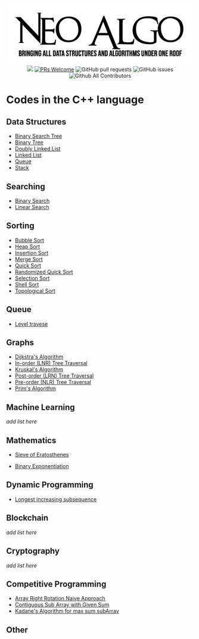 <p align="center">
    <img src="../img/neo_algo.png"><br>
    <img src="https://img.shields.io/github/license/tesseractcoding/neoalgo?style=flat">
    <a href="http://makeapullrequest.com" target="_blank"><img src="https://img.shields.io/badge/PRs-welcome-brightgreen.svg?style=flat" alt="PRs Welcome"></a>
    <img alt="GitHub pull requests" src="https://img.shields.io/github/issues-pr/tesseractcoding/neoalgo">
    <img alt="GitHub issues" src="https://img.shields.io/github/issues/tesseractcoding/neoalgo">
    <img alt="Github All Contributors" src="https://img.shields.io/github/all-contributors/tesseractcoding/neoalgo">
</p>

# Codes in the C++ language

## Data Structures

- [Binary Search Tree](ds/BinarySearchTree.cpp)
- [Binary Tree](ds/BinaryTree.cpp)
- [Doubly Linked List](ds/DoublyLinkedList.cpp)
- [Linked List](ds/LinkedList.cpp)
- [Queue](ds/Queue.cpp)
- [Stack](ds/Stack_Implementation.cpp)

## Searching

- [Binary Search](search/Binary_Search.cpp)
- [Linear Search](search/Linear_Search.cpp)

## Sorting
* [Bubble Sort](sort/Bubble_Sort.cpp)
* [Heap Sort](sort/HeapSort.cpp)
* [Insertion Sort](sort/insertion.cpp)
* [Merge Sort](sort/Merge_Sort.cpp)
* [Quick Sort](sort/Quick_Sort.cpp)
* [Randomized Quick Sort](sort/Randomized_Quick_Sort.cpp)
* [Selection Sort](sort/selection_sort.cpp)
* [Shell Sort](sort/ShellSort.cpp)
* [Topological Sort](sort/Topological_Sorting_DFS.cpp)



## Queue

* [Level travese](level-traverse.cpp)

## Graphs

- [Dijkstra's Algorithm](graphs/Dijkstra_algorithm.cpp)
- [In-order (LNR) Tree Traversal](graphs/inorder-traversal.cpp)
- [Kruskal's Algorithm](graphs/kruskal_Algorithm.cpp)
- [Post-order (LRN) Tree Traversal](graphs/Postorder_Traversal.cpp)
- [Pre-order (NLR) Tree Traversal](/graphs/Preorder_Traversal.cpp)
- [Prim's Algorithm](graphs/Prim_Algorithm.cpp)

## Machine Learning

_add list here_

## Mathematics

- [Sieve of Eratosthenes](math/Sieve_of_Eratosthenes.cpp)
* [Binary Exponentiation](/math/Binary_Exponentiation.cpp)

## Dynamic Programming

- [Longest increasing subsequence](dp/longest_increasing_subsequence.cpp)

## Blockchain

_add list here_

## Cryptography

_add list here_

## Competitive Programming

- [Array Right Rotation Naive Approach](cp/Array_Right_Rotate.cpp)
- [Contiguous Sub Array with Given Sum](cp/SubArrayWithGivenSum.cpp)
- [Kadane's Algorithm for max sum subArray](cp/Kadane_Alogorithm.cpp)

## Other
